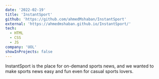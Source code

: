 ```yaml
---
date: '2022-02-19'
title: 'InstantSport'
github: 'https://github.com/ahmedMshaban/InstantSport'
external: 'https://ahmedmshaban.github.io/InstantSport/'
tech:
  - HTML
  - CSS
  - JS
company: 'UOL'
showInProjects: false
---
```

InstantSport is the place for on-demand sports news, and we wanted to make sports news easy and fun even for casual sports lovers.